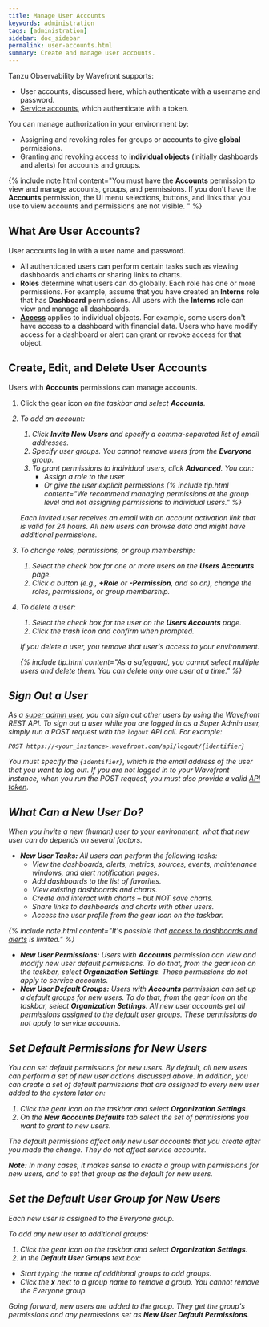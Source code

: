 ```yaml
---
title: Manage User Accounts
keywords: administration
tags: [administration]
sidebar: doc_sidebar
permalink: user-accounts.html
summary: Create and manage user accounts.
---
```


Tanzu Observability by Wavefront supports:
* User accounts, discussed here, which authenticate with a username and password.
* [Service accounts](service-accounts.html), which authenticate with a token.

You can manage authorization in your environment by:
* Assigning and revoking roles for groups or accounts to give **global** permissions.
* Granting and revoking access to **individual objects** (initially dashboards and alerts) for accounts and groups.

{% include note.html content="You must have the **Accounts** permission to view and manage accounts, groups, and permissions. If you don't have the **Accounts** permission, the UI menu selections, buttons, and links that you use to view accounts and permissions are not visible. " %}


## What Are User Accounts?

User accounts log in with a user name and password.
* All authenticated users can perform certain tasks such as viewing dashboards and charts or sharing links to charts.
* **Roles** determine what users can do globally. Each role has one or more permissions. For example, assume that you have created an **Interns** role that has **Dashboard** permissions. All users with the **Interns** role can view and manage all dashboards.
* **[Access](access.html)** applies to individual objects. For example, some users don't have access to a dashboard with financial data. Users who have modify access for a dashboard or alert can grant or revoke access for that object.

## Create, Edit, and Delete User Accounts

Users with **Accounts** permissions can manage accounts.

1. Click the gear icon <i class="fa fa-cog"/> on the taskbar and select **Accounts**.
2. To add an account:
   1. Click **Invite New Users** and specify a comma-separated list of email addresses.
   2. Specify user groups. You cannot remove users from the **Everyone** group.
   3. To grant permissions to individual users, click **Advanced**. You can:
      * Assign a role to the user
      * Or give the user explicit permissions
   {% include tip.html content="We recommend managing permissions at the group level and not assigning permissions to individual users." %}

   Each invited user receives an email with an account activation link that is valid for 24 hours. All new users can browse data and might have additional permissions.
3. To change roles, permissions, or group membership:
   1. Select the check box for one or more users on the **Users Accounts** page.
   2. Click a button (e.g., **+Role** or **-Permission**, and so on), change the roles, permissions, or group membership.
4. To delete a user:
   1. Select the check box for the user on the **Users Accounts** page.
   2. Click the trash icon and confirm when prompted.

   If you delete a user, you remove that user's access to your environment.

   {% include tip.html content="As a safeguard, you cannot select multiple users and delete them. You can delete only one user at a time." %}

## Sign Out a User

As a [super admin user](authorization-faq.html#who-is-the-super-admin-user), you can sign out other users by using the Wavefront REST API. To sign out a user while you are logged in as a Super Admin user, simply run a POST request with the `logout` API call. For example:

```
POST https://<your_instance>.wavefront.com/api/logout/{identifier}
```

You must specify the `{identifier}`, which is the email address of the user that you want to log out. If you are not logged in to your Wavefront instance, when you run the POST request, you must also provide a valid [API token](wavefront_api.html#generating-an-api-token).

## What Can a New User Do?

When you invite a new (human) user to your environment, what that new user can do depends on several factors.

- **New User Tasks:** All users can perform the following tasks:
  * View the dashboards, alerts, metrics, sources, events, maintenance windows, and alert notification pages.
  * Add dashboards to the list of favorites.
  * View existing dashboards and charts.
  * Create and interact with charts – but NOT save charts.
  * Share links to dashboards and charts with other users.
  * Access the user profile from the gear icon <i class="fa fa-cog"/> on the taskbar.

{% include note.html content="It's possible that [access to dashboards and alerts](access.html#how-access-control-works) is limited." %}


- **New User Permissions:** Users with **Accounts** permission can view and modify new user default permissions. To do that, from the gear icon <i class="fa fa-cog"/> on the taskbar, select **Organization Settings**. These permissions *do not* apply to service accounts.
- **New User Default Groups:** Users with **Accounts** permission can set up a default groups for new users. To do that, from the gear icon <i class="fa fa-cog"/> on the taskbar, select **Organization Settings**.  All new user accounts get all permissions assigned to the default user groups. These permissions *do not* apply to service accounts.

## Set Default Permissions for New Users

You can set default permissions for new users. By default, all new users can perform a set of new user actions discussed above. In addition, you can create a set of default permissions that are assigned to every new user added to the system later on:

1. Click the gear icon <i class="fa fa-cog"/> on the taskbar and select **Organization Settings**.
2. On the **New Accounts Defaults** tab select the set of permissions you want to grant to new users.

The default permissions affect only new user accounts that you create after you made the change. They do not affect service accounts.

**Note:** In many cases, it makes sense to create a group with permissions for new users, and to set that group as the default for new users.

## Set the Default User Group for New Users

Each new user is assigned to the Everyone group.

To add any new user to additional groups:

1. Click the gear icon <i class="fa fa-cog"/> on the taskbar and select **Organization Settings**.
2. In the **Default User Groups** text box:
  * Start typing the name of additional groups to add groups.
  * Click the **x** next to a group name to remove a group. You cannot remove the Everyone group.

Going forward, new users are added to the group. They get the group's permissions and any permissions set as **New User Default Permissions**.
